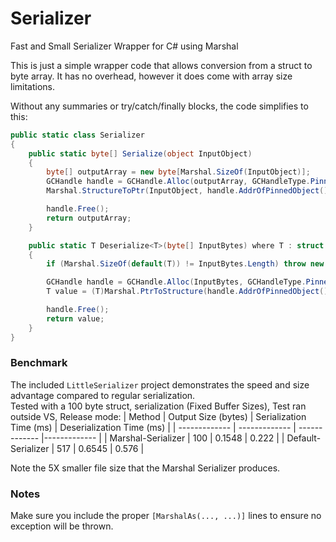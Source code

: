 # Serializer
Fast and Small Serializer Wrapper for C# using Marshal

This is just a simple wrapper code that allows conversion from a struct to byte array. It has no overhead, however it does come with array size limitations.

Without any summaries or try/catch/finally blocks, the code simplifies to this:
```c#
public static class Serializer
{
    public static byte[] Serialize(object InputObject)
    {
        byte[] outputArray = new byte[Marshal.SizeOf(InputObject)];
        GCHandle handle = GCHandle.Alloc(outputArray, GCHandleType.Pinned);
        Marshal.StructureToPtr(InputObject, handle.AddrOfPinnedObject(), false);

        handle.Free();
        return outputArray;
    }

    public static T Deserialize<T>(byte[] InputBytes) where T : struct
    {
        if (Marshal.SizeOf(default(T)) != InputBytes.Length) throw new Exception();

        GCHandle handle = GCHandle.Alloc(InputBytes, GCHandleType.Pinned);
        T value = (T)Marshal.PtrToStructure(handle.AddrOfPinnedObject(), typeof(T));

        handle.Free();
        return value;
    }
}
```
### Benchmark
The included ```LittleSerializer``` project demonstrates the speed and size advantage compared to regular serialization.
<br/>Tested with a 100 byte struct, serialization (Fixed Buffer Sizes), Test ran outside VS, Release mode:
| Method        | Output Size (bytes)        | Serialization Time (ms)        | Deserialization Time (ms)         |
| ------------- | ------------- | ------------- |------------- |
| Marshal-Serializer    | 100           | 0.1548           | 0.222           | 
| Default-Serializer      | 517           | 0.6545           | 0.576           | 

Note the 5X smaller file size that the Marshal Serializer produces.

### Notes
Make sure you include the proper ```[MarshalAs(..., ...)]``` lines to ensure no exception will be thrown.
